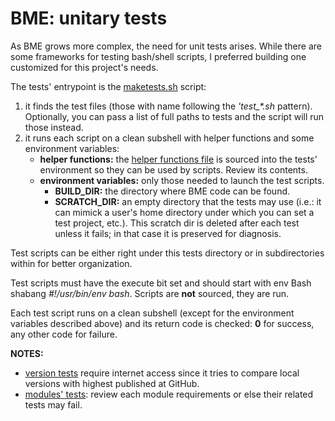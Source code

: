BME: unitary tests
==================

As BME grows more complex, the need for unit tests arises.  While there are some frameworks for testing bash/shell scripts, I preferred building one customized for this project's needs.

The tests' entrypoint is the [maketests.sh](./maketests.sh) script:
1. it finds the test files (those with name following the *'test_\*.sh* pattern).  Optionally, you can pass a list of full paths to tests and the script will run those instead.
1. it runs each script on a clean subshell with helper functions and some environment variables:
   * **helper functions:** the [helper functions file](./helper_functions.sh) is sourced into the tests' environment so they can be used by scripts.  Review its contents.
   * **environment variables:** only those needed to launch the test scripts.
     * **BUILD_DIR:** the directory where BME code can be found.
     * **SCRATCH_DIR:** an empty directory that the tests may use (i.e.: it can mimick a user's home directory under which you can set a test project, etc.).  This scratch dir is deleted after each test unless it fails; in that case it is preserved for diagnosis.

Test scripts can be either right under this tests directory or in subdirectories within for better organization.

Test scripts must have the execute bit set and should start with env Bash shabang *#!/usr/bin/env bash*.  Scripts are **not** sourced, they are run.

Each test script runs on a clean subshell (except for the environment variables described above) and its return code is checked: **0** for success, any other code for failure.

**NOTES:**
* [version tests](./core/test_010_version.sh) require internet access since it tries to compare local versions with highest published at GitHub.
* [modules' tests](./modules/): review each module requirements or else their related tests may fail.
